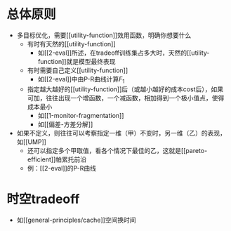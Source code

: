# 总体原则
- 多目标优化，需要[[utility-function]]效用函数，明确你想要什么
  - 有时有天然的[[utility-function]]
    - 如[[2-eval]]所述，在tradeoff训练集占多大时，天然的[[utility-function]]就是模型最终表现
  - 有时需要自己定义[[utility-function]]
    - 如[[2-eval]]中由P-R曲线计算$F_1$
  - 指定越大越好的[[utility-function]]后（或越小越好的成本cost后），如果可加，往往出现一个增函数，一个减函数，相加得到一个极小值点，使得成本最小
    - 如[[1-monitor-fragmentation]]
    - 如[[偏差-方差分解]]
- 如果不定义，则往往可以考察指定一维（甲）不变时，另一维（乙）的表现，如[[UMP]]
  - 还可以指定多个甲取值，看各个情况下最佳的乙，这就是[[pareto-efficient]]帕累托前沿
  - 例：[[2-eval]]的P-R曲线
# 时空tradeoff
- 如[[general-principles/cache]]空间换时间